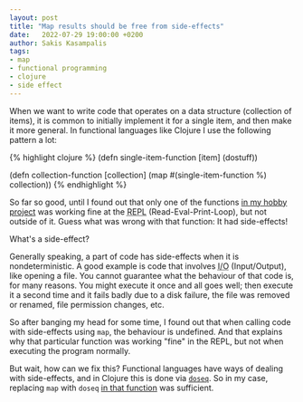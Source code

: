 ```yaml
---
layout: post
title: "Map results should be free from side-effects"
date:   2022-07-29 19:00:00 +0200
author: Sakis Kasampalis
tags:
- map
- functional programming
- clojure
- side effect
---
```


When we want to write code that operates on a data structure (collection of items), it is common to initially implement it for a single item, and then make it more general. In functional languages like Clojure I use the following pattern a lot:

{% highlight clojure %}
(defn single-item-function [item]
    (dostuff))

(defn collection-function [collection]
    (map #(single-item-function %) collection))
{% endhighlight %}

So far so good, until I found out that only one of the functions [in my hobby project](https://github.com/faif/sub-matcher) was working fine at the <abbr title="Read-Eval-Print-Loop">REPL</abbr> (Read-Eval-Print-Loop), but not outside of it. Guess what was wrong with that function: It had side-effects!

What's a side-effect?

Generally speaking, a part of code has side-effects when it is nondeterministic. A good example is code that involves <abbr title="Input/Output">I/O</abbr> (Input/Output), like opening a file. You cannot guarantee what the behaviour of that code is, for many reasons. You might execute it once and all goes well; then execute it a second time and it fails badly due to a disk failure, the file was removed or renamed, file permission changes, etc.

So after banging my head for some time, I found out that when calling code with side-effects using `map`, the behaviour is undefined. And that explains why that particular function was working "fine" in the REPL, but not when executing the program normally. 

But wait, how can we fix this? Functional languages have ways of dealing with side-effects, and in Clojure this is done via [`doseq`](https://clojuredocs.org/clojure.core/doseq). So in my case, replacing `map` with `doseq` [in that function](https://github.com/faif/sub-matcher/blob/main/src/sub_matcher/core.clj#L128) was sufficient.